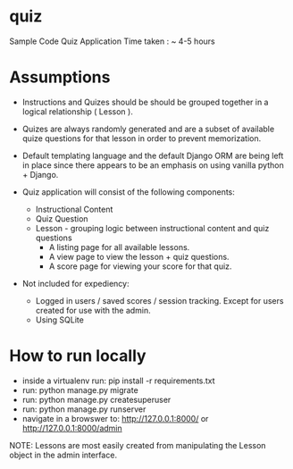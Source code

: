 # quiz
Sample Code Quiz Application
Time taken :  ~ 4-5 hours

# Assumptions

- Instructions and Quizes should be should be grouped together in a logical relationship ( Lesson ).
- Quizes are always randomly generated and are a subset of available quize questions for that lesson in order to prevent memorization.

- Default templating language and the default Django ORM are being left in place since there appears to be an emphasis on using vanilla python + Django.

- Quiz application will consist of the following components:
  * Instructional Content
  * Quiz Question
  * Lesson - grouping logic between instructional content and quiz questions
    * A listing page for all available lessons.
    * A view page to view the lesson + quiz questions.
    * A score page for viewing your score for that quiz.

- Not included for expediency:
  * Logged in users / saved scores / session tracking. Except for users created for use with the admin.
  * Using SQLite

# How to run locally

  * inside a virtualenv run: pip install -r requirements.txt
  * run: python manage.py migrate
  * run: python manage.py createsuperuser
  * run: python manage.py runserver
  * navigate in a browswer to: http://127.0.0.1:8000/ or http://127.0.0.1:8000/admin

NOTE: Lessons are most easily created from manipulating the Lesson object in the admin interface.
  

